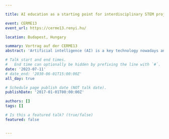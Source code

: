 ```yaml
---

title: AI education as a starting point for interdisciplinary STEM projects

event: CERME13
event_url: https://cerme13.renyi.hu/

location: Budapest, Hungary

summary: Vortrag auf der CERME13 
abstract: 'Artificial intelligence (AI) is a key technology nowadays and of enormous relevance for our society. A central characteristic of applications and methods from the field of AI is that they are highly interdisciplinary. Both mathematics, computer science, and other STEM as well as non-STEM disciplines are crucial depending on the application at hand. In addition, ethical considerations play an important role. Thus, together with the increasing demand to bring AI education into schools, comes the opportunity to design and implement interdisciplinary projects. In this paper, a developed digital learning module on the problem of human activity recognition on smartphones is used to show how interdisciplinary AI projects can be designed. We use a context-integration approach that focuses on mathematics embedded in mathematical modeling activities, while incorporating knowledge from computer science and physics.'

# Talk start and end times.
#   End time can optionally be hidden by prefixing the line with `#`.
date: '2023-07-11'
# date_end: '2030-06-01T15:00:00Z'
all_day: true

# Schedule page publish date (NOT talk date).
publishDate: '2017-01-01T00:00:00Z'

authors: []
tags: []

# Is this a featured talk? (true/false)
featured: false


---
```

